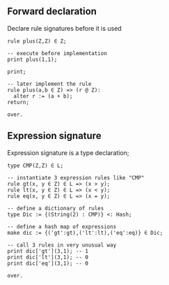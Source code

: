 ## Forward declaration

Declare rule signatures before it is used

```
rule plus(Z,Z) ∈ Z;

-- execute before implementation
print plus(1,1);

print;

-- later implement the rule
rule plus(a,b ∈ Z) => (r @ Z):
  alter r := (a + b);
return;

over.
```

## Expression signature

Expression signature is a type declaration;

```
type CMP(Z,Z) ∈ L;

-- instantiate 3 expression rules like "CMP"
rule gt(x, y ∈ Z) ∈ L => (x > y);
rule lt(x, y ∈ Z) ∈ L => (x < y);
rule eq(x, y ∈ Z) ∈ L => (x = y);

-- define a dictionary of rules
type Dic := {(String(2) : CMP)} <: Hash;
 
-- define a hash map of expressions
make dic := {('gt':gt),('lt':lt),('eq':eq)} ∈ Dic;

-- call 3 rules in very unusual way
print dic['gt'](3,1); -- 1
print dic['lt'](3,1); -- 0
print dic['eq'](3,1); -- 0

over.
```
